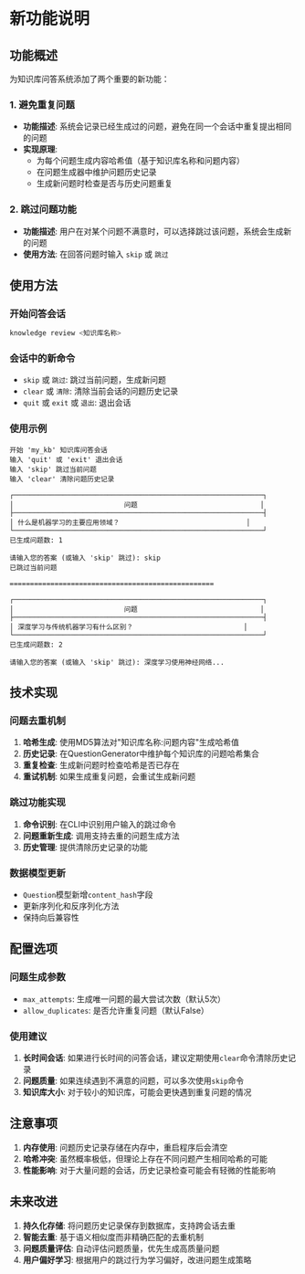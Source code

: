 # 新功能说明

## 功能概述

为知识库问答系统添加了两个重要的新功能：

### 1. 避免重复问题
- **功能描述**: 系统会记录已经生成过的问题，避免在同一个会话中重复提出相同的问题
- **实现原理**: 
  - 为每个问题生成内容哈希值（基于知识库名称和问题内容）
  - 在问题生成器中维护问题历史记录
  - 生成新问题时检查是否与历史问题重复

### 2. 跳过问题功能
- **功能描述**: 用户在对某个问题不满意时，可以选择跳过该问题，系统会生成新的问题
- **使用方法**: 在回答问题时输入 `skip` 或 `跳过`

## 使用方法

### 开始问答会话
```bash
knowledge review <知识库名称>
```

### 会话中的新命令
- `skip` 或 `跳过`: 跳过当前问题，生成新问题
- `clear` 或 `清除`: 清除当前会话的问题历史记录
- `quit` 或 `exit` 或 `退出`: 退出会话

### 使用示例
```
开始 'my_kb' 知识库问答会话
输入 'quit' 或 'exit' 退出会话
输入 'skip' 跳过当前问题
输入 'clear' 清除问题历史记录

┌─────────────────────────────────────────────────────────────┐
│                           问题                              │
├─────────────────────────────────────────────────────────────┤
│ 什么是机器学习的主要应用领域？                               │
└─────────────────────────────────────────────────────────────┘
已生成问题数: 1

请输入您的答案 (或输入 'skip' 跳过): skip
已跳过当前问题

==================================================

┌─────────────────────────────────────────────────────────────┐
│                           问题                              │
├─────────────────────────────────────────────────────────────┤
│ 深度学习与传统机器学习有什么区别？                           │
└─────────────────────────────────────────────────────────────┘
已生成问题数: 2

请输入您的答案 (或输入 'skip' 跳过): 深度学习使用神经网络...
```

## 技术实现

### 问题去重机制
1. **哈希生成**: 使用MD5算法对"知识库名称:问题内容"生成哈希值
2. **历史记录**: 在QuestionGenerator中维护每个知识库的问题哈希集合
3. **重复检查**: 生成新问题时检查哈希是否已存在
4. **重试机制**: 如果生成重复问题，会重试生成新问题

### 跳过功能实现
1. **命令识别**: 在CLI中识别用户输入的跳过命令
2. **问题重新生成**: 调用支持去重的问题生成方法
3. **历史管理**: 提供清除历史记录的功能

### 数据模型更新
- `Question`模型新增`content_hash`字段
- 更新序列化和反序列化方法
- 保持向后兼容性

## 配置选项

### 问题生成参数
- `max_attempts`: 生成唯一问题的最大尝试次数（默认5次）
- `allow_duplicates`: 是否允许重复问题（默认False）

### 使用建议
1. **长时间会话**: 如果进行长时间的问答会话，建议定期使用`clear`命令清除历史记录
2. **问题质量**: 如果连续遇到不满意的问题，可以多次使用`skip`命令
3. **知识库大小**: 对于较小的知识库，可能会更快遇到重复问题的情况

## 注意事项

1. **内存使用**: 问题历史记录存储在内存中，重启程序后会清空
2. **哈希冲突**: 虽然概率极低，但理论上存在不同问题产生相同哈希的可能
3. **性能影响**: 对于大量问题的会话，历史记录检查可能会有轻微的性能影响

## 未来改进

1. **持久化存储**: 将问题历史记录保存到数据库，支持跨会话去重
2. **智能去重**: 基于语义相似度而非精确匹配的去重机制
3. **问题质量评估**: 自动评估问题质量，优先生成高质量问题
4. **用户偏好学习**: 根据用户的跳过行为学习偏好，改进问题生成策略